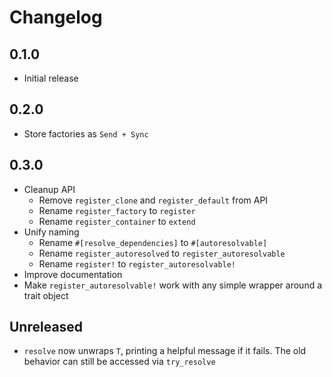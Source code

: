 # Changelog

## 0.1.0

- Initial release

## 0.2.0

- Store factories as `Send + Sync`

## 0.3.0

- Cleanup API
    - Remove `register_clone` and `register_default` from API
    - Rename `register_factory` to `register`
    - Rename `register_container` to `extend`
- Unify naming
    - Rename `#[resolve_dependencies]` to `#[autoresolvable]`
    - Rename `register_autoresolved` to `register_autoresolvable`
    - Rename `register!` to `register_autoresolvable!`
- Improve documentation
- Make `register_autoresolvable!` work with any simple wrapper around a trait object

## Unreleased

- `resolve` now unwraps `T`, printing a helpful message if it fails. 
  The old behavior can still be accessed via `try_resolve`
